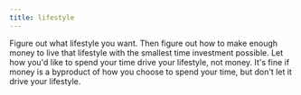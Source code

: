 ```yaml
---
title: lifestyle
---
```


Figure out what lifestyle you want. Then figure out how to make enough money to
live that lifestyle with the smallest time investment possible. Let how you'd
like to spend your time drive your lifestyle, not money. It's fine if money is
a byproduct of how you choose to spend your time, but don't let it drive your
lifestyle.
